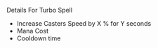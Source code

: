 Details For Turbo Spell

  * Increase Casters Speed by X % for Y seconds
  * Mana Cost
  * Cooldown time